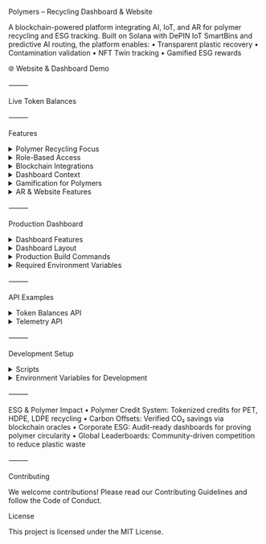 Polymers – Recycling Dashboard & Website

A blockchain-powered platform integrating AI, IoT, and AR for polymer recycling and ESG tracking. Built on Solana with DePIN IoT SmartBins and predictive AI routing, the platform enables:
	•	Transparent plastic recovery
	•	Contamination validation
	•	NFT Twin tracking
	•	Gamified ESG rewards

🌐 Website & Dashboard Demo

⸻

Live Token Balances

<div align="center">


</div>



⸻

Features

<details>
<summary>Polymer Recycling Focus</summary>


	•	SmartBins for Polymers: IoT-enabled bins for PET, HDPE, LDPE, and mixed plastics
	•	NFC/QR Validation: Scan packaging or polymer products to verify recycling
	•	AI Contamination Detection: Detects mixed polymers, labels, adhesives, or impurities
	•	RWA & NFT Twins: Each recycled batch generates an NFT twin linked to polymer type and weight

</details>


<details>
<summary>Role-Based Access</summary>


	•	Recycler+: Gamified recycling with streaks, missions, and Solana rewards
	•	Company Partner: ESG dashboards, carbon credit reports, and polymer offset tracking
	•	Manufacturer+: Polymer input/output tracking and predictive IoT maintenance
	•	Admin Auditor: ESG proof validation, compliance, and audit-ready reporting

</details>


<details>
<summary>Blockchain Integrations</summary>


	•	Solana: NFTs, token transfers, staking, Solana Pay, Actions, Blinks
	•	Metaplex: NFT metadata & marketplace for polymer credits
	•	Pyth + Chainlink: ESG price feeds and polymer commodity oracle data
	•	Helius: On-chain indexing & history of polymer credits
	•	Helium/DePIN: IoT network for SmartBin telemetry (fill-levels, contamination, polymer type)
	•	Privy.io: Privacy-preserving identity for recyclers & corporate partners

</details>


<details>
<summary>Dashboard Context</summary>


	•	Website Frontend: Public educational pages + ESG campaign landing pages
	•	Secure Dashboard: Role-based access for recyclers, partners, manufacturers, auditors
	•	Real-Time Telemetry: IoT polymer bin updates with AR overlays
	•	Predictive Routing: AI-driven polymer pickup routes for efficiency & reduced CO₂ footprint

</details>


<details>
<summary>Gamification for Polymers</summary>


	•	Recycling Missions: Target specific polymer categories for streak bonuses
	•	Reward Multipliers: Cleaner polymer separation = higher ESG score
	•	NFT Badges: Unlock rare NFTs (Polymer Guardian, Circular Hero, etc.)
	•	Leaderboards: Individual and company-level recycling rankings

</details>


<details>
<summary>AR & Website Features</summary>


	•	2D + AR Maps: Navigate to nearest polymer SmartBins
	•	Polymer Streams Visualization: Track plastics from user → recycler → manufacturer
	•	Mobile Notifications: Push alerts for mission streaks & contamination warnings
	•	AI Chat Assistant: Guides users on plastic sorting, ESG benefits, and polymer value recovery

</details>



⸻

Production Dashboard

<details>
<summary>Dashboard Features</summary>


	•	User Authentication: Solana wallet login or Privy.io login (fallback support included)
	•	Wallet & Token Management: Live SOL, PLY, USDC, CARB balances; send/receive tokens; Solana Pay
	•	IoT & Recycling Telemetry: SmartBin data, predictive routing, AR overlays
	•	Analytics & ESG Tracking: Carbon credits, polymer recovery stats, ESG dashboards
	•	AI Features: Chat assistant, contamination detection, ESG insights
	•	Error Handling: Error boundaries for Privy and blockchain APIs with graceful fallbacks

</details>


<details>
<summary>Dashboard Layout</summary>


	•	Sidebar: Navigation: Dashboard, Missions, Wallet, Analytics, ESG Reports
	•	Header: Live token badges, notifications, user profile
	•	Main Panel: Interactive telemetry map, AR overlays, polymer stream visualization
	•	Footer: ESG metrics, links to website & company dashboards

</details>


<details>
<summary>Production Build Commands</summary>


npm ci
npm run build
npm run start
npm run api:start  # Optional backend

</details>


<details>
<summary>Required Environment Variables</summary>


NEXT_PUBLIC_WS_URL="wss://prod.polymers.io/ws"
NEXT_PUBLIC_SOLANA_RPC_URL="https://api.mainnet-beta.solana.com"
NEXT_PUBLIC_SUPABASE_URL="https://supabase.polymers.io"
NEXT_PUBLIC_SUPABASE_ANON_KEY="YOUR_SUPABASE_KEY"
PRIVY_APP_ID="YOUR_PRIVY_APP_ID"
CHAINLINK_API_KEY="YOUR_CHAINLINK_API_KEY"
TOKEN_PROGRAM_ID="TokenkegQfeZyiNwAJbNbGKPFXkQd5J8X8wnF8MPzYx"
PLY_MINT="PLYKdaCUgxTUw6rSjWbgSN97Qtecb6Fy6SazWf1tvAC"
CARB_MINT="CARBxxxxxxxxxxxxxxxxxxxxxxxxxxxxxx"
USDC_MINT="Es9vMFrzxxxxxxxxxxxxxxxxxxxxxxxxxx"

</details>



⸻

API Examples

<details>
<summary>Token Balances API</summary>


GET /api/wallet/balances?address=<WALLET_ADDRESS>

Response:

{
  "SOL": 0.123,
  "PLY": 456.789,
  "USDC": 123.45,
  "CARB": 987.654
}

</details>


<details>
<summary>Telemetry API</summary>


GET /api/iot/smartbins

Response:

[
  {
    "id": "bin-001",
    "location": "Warehouse 12",
    "fill_level": 75,
    "polymer_type": "PET",
    "contamination_score": 0.02
  }
]

</details>



⸻

Development Setup

<details>
<summary>Scripts</summary>


npm run dev         # Website + Dashboard
npm run api:dev     # Polymer recycling APIs
npm run ws:dev      # WebSocket updates
npm run db:migrate  # Database migrations

</details>


<details>
<summary>Environment Variables for Development</summary>


NEXT_PUBLIC_WS_URL="ws://localhost:3001"
NEXT_PUBLIC_SOLANA_RPC_URL="https://api.devnet.solana.com"
NEXT_PUBLIC_SUPABASE_URL="your_supabase_url"
NEXT_PUBLIC_SUPABASE_ANON_KEY="your_supabase_key"
PRIVY_APP_ID="your_privy_app_id"
CHAINLINK_API_KEY="your_chainlink_key"

</details>



⸻

ESG & Polymer Impact
	•	Polymer Credit System: Tokenized credits for PET, HDPE, LDPE recycling
	•	Carbon Offsets: Verified CO₂ savings via blockchain oracles
	•	Corporate ESG: Audit-ready dashboards for proving polymer circularity
	•	Global Leaderboards: Community-driven competition to reduce plastic waste

⸻

Contributing

We welcome contributions! Please read our Contributing Guidelines and follow the Code of Conduct.

License

This project is licensed under the MIT License.
